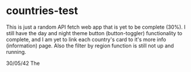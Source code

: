 # countries-test
This is just a random API fetch web app that is yet to be complete (30%). I still have the day and night theme button (button-toggler) functionality to complete, and I am yet to link each country's card to it's more info (information) page. 
Also the filter by region function is still not up and running.


30/05/42
The 